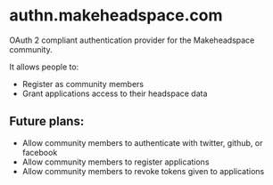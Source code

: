 # authn.makeheadspace.com

OAuth 2 compliant authentication provider for the Makeheadspace community.

It allows people to:
* Register as community members
* Grant applications access to their headspace data

## Future plans:
* Allow community members to authenticate with twitter, github, or facebook
* Allow community members to register applications
* Allow community members to revoke tokens given to applications

